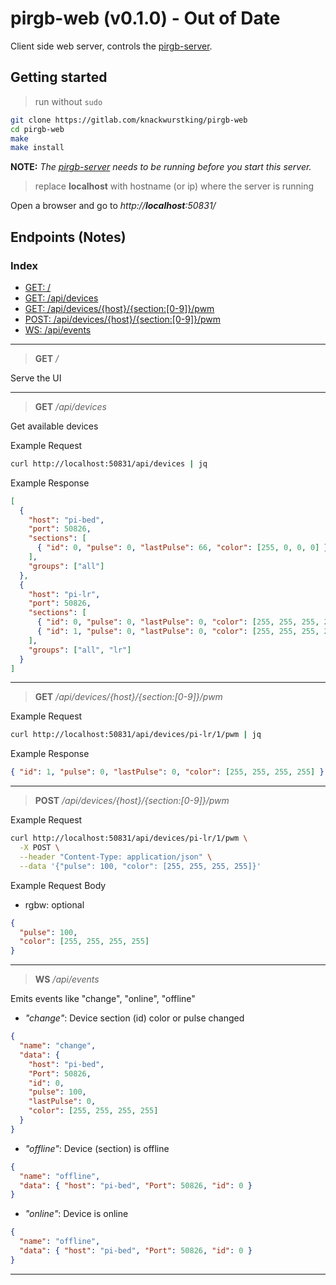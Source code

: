 # pirgb-web (v0.1.0) - Out of Date

Client side web server, controls the [pirgb-server](http://gitlab.com/knackwurstking/pirgb-server.git).

## Getting started

> run without `sudo`

```bash
git clone https://gitlab.com/knackwurstking/pirgb-web
cd pirgb-web
make
make install
```

**NOTE:** _The [pirgb-server](https://gitlab.com/knackwurstking/pirgb-server.git) needs to be running before you start this server._

> replace **localhost** with hostname (or ip) where the server is running

Open a browser and go to _http://**localhost**:50831/_

## Endpoints (Notes)

### Index

- [GET: /](#endpoint-ui)
- [GET: /api/devices](#endpoint-api-devices)
- [GET: /api/devices/{host}/{section:\[0-9\]}/pwm](#endpoint-api-get-pwm)
- [POST: /api/devices/{host}/{section:\[0-9\]}/pwm](#endpoint-api-post-pwm)
- [WS: /api/events](#endpoint-api-events)

---

<a id="endpoint-ui"></a>

> **GET** _/_

Serve the UI

---

<a id="endpoint-api-devices"></a>

> **GET** _/api/devices_

Get available devices

Example Request

```sh
curl http://localhost:50831/api/devices | jq
```

Example Response

```json
[
  {
    "host": "pi-bed",
    "port": 50826,
    "sections": [
      { "id": 0, "pulse": 0, "lastPulse": 66, "color": [255, 0, 0, 0] }
    ],
    "groups": ["all"]
  },
  {
    "host": "pi-lr",
    "port": 50826,
    "sections": [
      { "id": 0, "pulse": 0, "lastPulse": 0, "color": [255, 255, 255, 255] },
      { "id": 1, "pulse": 0, "lastPulse": 0, "color": [255, 255, 255, 255] }
    ],
    "groups": ["all", "lr"]
  }
]
```

---

<a id="endpoint-api-get-pwm"></a>

> **GET** _/api/devices/{host}/{section:[0-9]}/pwm_

Example Request

```sh
curl http://localhost:50831/api/devices/pi-lr/1/pwm | jq
```

Example Response

```json
{ "id": 1, "pulse": 0, "lastPulse": 0, "color": [255, 255, 255, 255] }
```

---

<a id="endpoint-api-post-pwm"></a>

> **POST** _/api/devices/{host}/{section:[0-9]}/pwm_

Example Request

```sh
curl http://localhost:50831/api/devices/pi-lr/1/pwm \
  -X POST \
  --header "Content-Type: application/json" \
  --data '{"pulse": 100, "color": [255, 255, 255, 255]}'
```

Example Request Body

* rgbw: optional


```json
{
  "pulse": 100,
  "color": [255, 255, 255, 255]
}
```

---

<a id="endpoint-api-events"></a>

> **WS** _/api/events_

Emits events like "change", "online", "offline"

- _"change"_: Device section (id) color or pulse changed

```json
{
  "name": "change",
  "data": {
    "host": "pi-bed",
    "Port": 50826,
    "id": 0,
    "pulse": 100,
    "lastPulse": 0,
    "color": [255, 255, 255, 255]
  }
}
```

- _"offline"_: Device (section) is offline

```json
{
  "name": "offline",
  "data": { "host": "pi-bed", "Port": 50826, "id": 0 }
}
```

- _"online"_: Device is online

```json
{
  "name": "offline",
  "data": { "host": "pi-bed", "Port": 50826, "id": 0 }
}
```

---
